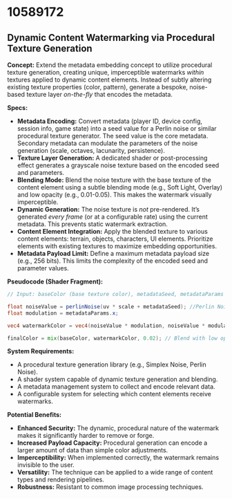 # 10589172

## Dynamic Content Watermarking via Procedural Texture Generation

**Concept:** Extend the metadata embedding concept to utilize procedural texture generation, creating unique, imperceptible watermarks *within* textures applied to dynamic content elements. Instead of subtly altering existing texture properties (color, pattern), generate a bespoke, noise-based texture layer *on-the-fly* that encodes the metadata.

**Specs:**

*   **Metadata Encoding:** Convert metadata (player ID, device config, session info, game state) into a seed value for a Perlin noise or similar procedural texture generator.  The seed value is the core metadata. Secondary metadata can modulate the parameters of the noise generation (scale, octaves, lacunarity, persistence).
*   **Texture Layer Generation:**  A dedicated shader or post-processing effect generates a grayscale noise texture based on the encoded seed and parameters.
*   **Blending Mode:**  Blend the noise texture with the base texture of the content element using a subtle blending mode (e.g., Soft Light, Overlay) and low opacity (e.g., 0.01-0.05). This makes the watermark visually imperceptible.
*   **Dynamic Generation:** The noise texture is *not* pre-rendered. It’s generated *every frame* (or at a configurable rate) using the current metadata. This prevents static watermark extraction.
*   **Content Element Integration:** Apply the blended texture to various content elements: terrain, objects, characters, UI elements. Prioritize elements with existing textures to maximize embedding opportunities.
*   **Metadata Payload Limit:**  Define a maximum metadata payload size (e.g., 256 bits). This limits the complexity of the encoded seed and parameter values.

**Pseudocode (Shader Fragment):**

```glsl
// Input: baseColor (base texture color), metadataSeed, metadataParams

float noiseValue = perlinNoise(uv * scale + metadataSeed); //Perlin Noise Function
float modulation = metadataParams.x;

vec4 watermarkColor = vec4(noiseValue * modulation, noiseValue * modulation, noiseValue * modulation, 1.0);

finalColor = mix(baseColor, watermarkColor, 0.02); // Blend with low opacity
```

**System Requirements:**

*   A procedural texture generation library (e.g., Simplex Noise, Perlin Noise).
*   A shader system capable of dynamic texture generation and blending.
*   A metadata management system to collect and encode relevant data.
*   A configurable system for selecting which content elements receive watermarks.

**Potential Benefits:**

*   **Enhanced Security:**  The dynamic, procedural nature of the watermark makes it significantly harder to remove or forge.
*   **Increased Payload Capacity:**  Procedural generation can encode a larger amount of data than simple color adjustments.
*   **Imperceptibility:**  When implemented correctly, the watermark remains invisible to the user.
*   **Versatility:**  The technique can be applied to a wide range of content types and rendering pipelines.
*   **Robustness:** Resistant to common image processing techniques.